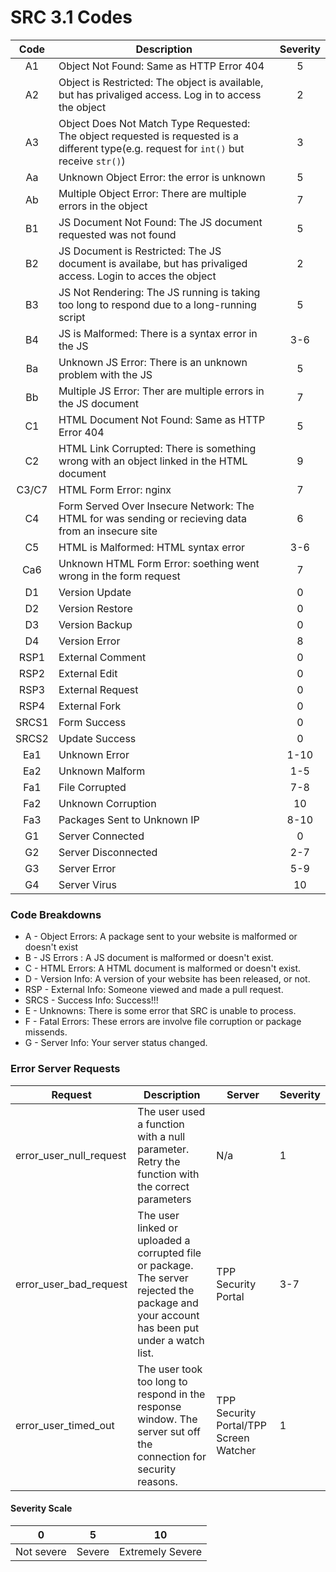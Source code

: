 # SRC 3.1 Codes
| Code | Description | Severity |
| :---: | --- | :---: |
| A1 | Object Not Found: Same as HTTP Error 404 | 5 |
| A2 | Object is Restricted: The object is available, but has privaliged access. Log in to access the object| 2 |
| A3 | Object Does Not Match Type Requested: The object requested is requested is a different type(e.g. request for `int()` but receive `str()`)| 3 |
| Aa | Unknown Object Error: the error is unknown | 5 |
| Ab | Multiple Object Error: There are multiple errors in the object | 7 |
| B1 | JS Document Not Found: The JS document requested was not found | 5 |
| B2 | JS Document is Restricted: The JS document is availabe, but has privaliged access. Login to acces the object | 2 |
| B3 | JS Not Rendering: The JS running is taking too long to respond due to a long-running script | 5 |
| B4 | JS is Malformed: There is a syntax error in the JS | 3-6 |
| Ba | Unknown JS Error: There is an unknown problem with the JS | 5 |
| Bb | Multiple JS Error: Ther are multiple errors in the JS document | 7 |
| C1 | HTML Document Not Found: Same as HTTP Error 404 | 5 |
| C2 | HTML Link Corrupted: There is something wrong with an object linked in the HTML document | 9 |
| C3/C7 | HTML Form Error: nginx | 7 |
| C4 | Form Served Over Insecure Network: The HTML for was sending or recieving data from an insecure site | 6 |
| C5 | HTML is Malformed: HTML syntax error | 3-6 |
| Ca6 | Unknown HTML Form Error: soething went wrong in the form request | 7 |
| D1 | Version Update | 0 |
| D2 | Version Restore | 0 |
| D3 | Version Backup | 0 |
| D4 | Version Error | 8 |
| RSP1 | External Comment | 0 |
| RSP2 | External Edit | 0 |
| RSP3 | External Request | 0 |
| RSP4 | External Fork | 0 |
| SRCS1 | Form Success | 0 |
| SRCS2 | Update Success | 0 |
| Ea1 | Unknown Error | 1-10 |
| Ea2 | Unknown Malform | 1-5 |
| Fa1 | File Corrupted | 7-8|
| Fa2 | Unknown Corruption | 10 |
| Fa3 | Packages Sent to Unknown IP | 8-10 |
| G1 | Server Connected | 0 |
| G2 | Server Disconnected | 2-7 |
| G3 | Server Error | 5-9 |
| G4 | Server Virus | 10 |
### Code Breakdowns
+ A - Object Errors: A package sent to your website is malformed or doesn't exist
+ B - JS Errors : A JS document is malformed or doesn't exist.
+ C - HTML Errors: A HTML document is malformed or doesn't exist.
+ D - Version Info: A version of your website has been released, or not.
+ RSP - External Info: Someone viewed and made a pull request.
+ SRCS - Success Info: Success!!!
+ E - Unknowns: There is some error that SRC is unable to process.
+ F - Fatal Errors: These errors are involve file corruption or package missends.
+ G - Server Info: Your server status changed.
### Error Server Requests
| Request | Description | Server | Severity |
| --- | --- | --- | --- |
| error_user_null_request | The user used a function with a null parameter. Retry the function with the correct parameters | N/a | 1 |
| error_user_bad_request | The user linked or uploaded a corrupted file or package. The server rejected the package and your account has been put under a watch list. | TPP Security Portal | 3-7 |
| error_user_timed_out | The user took too long to respond in the response window. The server sut off the connection for security reasons. | TPP Security Portal/TPP Screen Watcher | 1 |
#### Severity Scale
| 0 | 5 | 10 |
| --- | --- | --- |
| Not severe | Severe | Extremely Severe |
